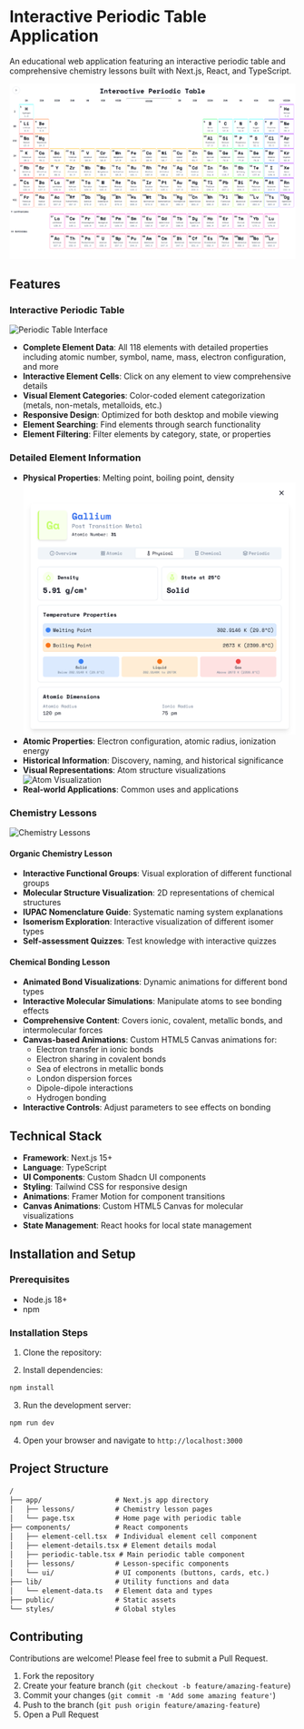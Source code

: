 
 # Interactive Periodic Table Application

An educational web application featuring an interactive periodic table and comprehensive chemistry lessons built with Next.js, React, and TypeScript.

![Interactive Periodic Table](https://github.com/dan-squared/Periodic/blob/7ff54f1c8d0f4333883f9178cfd1c8497f45d9bb/PT.png)

## Features

### Interactive Periodic Table
![Periodic Table Interface](https://i.imgur.com/GO0vtOE)
- **Complete Element Data**: All 118 elements with detailed properties including atomic number, symbol, name, mass, electron configuration, and more
- **Interactive Element Cells**: Click on any element to view comprehensive details
- **Visual Element Categories**: Color-coded element categorization (metals, non-metals, metalloids, etc.)
- **Responsive Design**: Optimized for both desktop and mobile viewing
- **Element Searching**: Find elements through search functionality
- **Element Filtering**: Filter elements by category, state, or properties

### Detailed Element Information
- **Physical Properties**: Melting point, boiling point, density
![Element Details](https://github.com/dan-squared/Periodic/blob/2dde2fa0629470479ed5a44d3b9073a39e9d5499/Temprature.png)
- **Atomic Properties**: Electron configuration, atomic radius, ionization energy
- **Historical Information**: Discovery, naming, and historical significance
- **Visual Representations**: Atom structure visualizations
![Atom Visualization](https://i.imgur.com/LiIMjnt)
- **Real-world Applications**: Common uses and applications

### Chemistry Lessons
![Chemistry Lessons](https://i.imgur.com/Yp9kIf9)
#### Organic Chemistry Lesson
- **Interactive Functional Groups**: Visual exploration of different functional groups
- **Molecular Structure Visualization**: 2D representations of chemical structures
- **IUPAC Nomenclature Guide**: Systematic naming system explanations
- **Isomerism Exploration**: Interactive visualization of different isomer types
- **Self-assessment Quizzes**: Test knowledge with interactive quizzes

#### Chemical Bonding Lesson
- **Animated Bond Visualizations**: Dynamic animations for different bond types
- **Interactive Molecular Simulations**: Manipulate atoms to see bonding effects
- **Comprehensive Content**: Covers ionic, covalent, metallic bonds, and intermolecular forces
- **Canvas-based Animations**: Custom HTML5 Canvas animations for:
  - Electron transfer in ionic bonds
  - Electron sharing in covalent bonds
  - Sea of electrons in metallic bonds
  - London dispersion forces
  - Dipole-dipole interactions
  - Hydrogen bonding
- **Interactive Controls**: Adjust parameters to see effects on bonding


## Technical Stack

- **Framework**: Next.js 15+
- **Language**: TypeScript
- **UI Components**: Custom Shadcn UI components
- **Styling**: Tailwind CSS for responsive design
- **Animations**: Framer Motion for component transitions
- **Canvas Animations**: Custom HTML5 Canvas for molecular visualizations
- **State Management**: React hooks for local state management

## Installation and Setup

### Prerequisites
- Node.js 18+ 
- npm

### Installation Steps

1. Clone the repository:

2. Install dependencies:
```bash
npm install
```

3. Run the development server:
```bash
npm run dev
```

4. Open your browser and navigate to `http://localhost:3000`



## Project Structure

```
/
├── app/                  # Next.js app directory
│   ├── lessons/          # Chemistry lesson pages
│   └── page.tsx          # Home page with periodic table
├── components/           # React components
│   ├── element-cell.tsx  # Individual element cell component
│   ├── element-details.tsx # Element details modal
│   ├── periodic-table.tsx # Main periodic table component
│   ├── lessons/          # Lesson-specific components
│   └── ui/               # UI components (buttons, cards, etc.)
├── lib/                  # Utility functions and data
│   └── element-data.ts   # Element data and types
├── public/               # Static assets
└── styles/               # Global styles
```

## Contributing

Contributions are welcome! Please feel free to submit a Pull Request.

1. Fork the repository
2. Create your feature branch (`git checkout -b feature/amazing-feature`)
3. Commit your changes (`git commit -m 'Add some amazing feature'`)
4. Push to the branch (`git push origin feature/amazing-feature`)
5. Open a Pull Request


